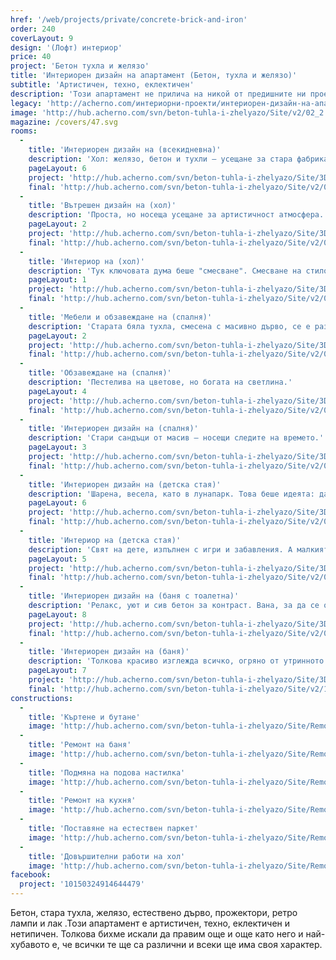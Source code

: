 ```yaml
---
href: '/web/projects/private/concrete-brick-and-iron'
order: 240
coverLayout: 9
design: '(Лофт) интериор'
price: 40
project: 'Бетон тухла и желязо'
title: 'Интериорен дизайн на апартамент (Бетон, тухла и желязо)'
subtitle: 'Артистичен, техно, еклектичен'
description: 'Този апартамент не прилича на никой от предишните ни проекти. Клиентите ни поискаха нестандартно и екстравагантно обзавеждане за новия си дом и ние сътворихме една приказка от декоративни тухли и желязо.'
legacy: 'http://acherno.com/интериорни-проекти/интериорен-дизайн-на-апартаменти/бетон-тухла-и-желязо/интериорен-дизайн.html'
image: 'http://hub.acherno.com/svn/beton-tuhla-i-zhelyazo/Site/v2/02_2.jpg'
magazine: /covers/47.svg
rooms:
  -
    title: 'Интериорен дизайн на (всекидневна)'
    description: 'Хол: желязо, бетон и тухли – усещане за стара фабрика, превърната в жилище. Груба и едновременно носеща чувство за свобода.'
    pageLayout: 6
    project: 'http://hub.acherno.com/svn/beton-tuhla-i-zhelyazo/Site/3D/01-h_f.jpg'
    final: 'http://hub.acherno.com/svn/beton-tuhla-i-zhelyazo/Site/v2/01_10.jpg'
  -
    title: 'Вътрешен дизайн на (хол)'
    description: 'Проста, но носеща усещане за артистичност атмосфера. Студени материали, превърнати в мек фон за ярки цветове.'
    pageLayout: 2
    project: 'http://hub.acherno.com/svn/beton-tuhla-i-zhelyazo/Site/3D/02-h_f.jpg'
    final: 'http://hub.acherno.com/svn/beton-tuhla-i-zhelyazo/Site/v2/02_2.jpg'
  -
    title: 'Интериор на (хол)'
    description: 'Тук ключовата дума беше "смесване". Смесване на стилове, смесване на материали, смесване на цветове, смесване на усещания.'
    pageLayout: 1
    project: 'http://hub.acherno.com/svn/beton-tuhla-i-zhelyazo/Site/3D/03-h_f.jpg'
    final: 'http://hub.acherno.com/svn/beton-tuhla-i-zhelyazo/Site/v2/03_7.jpg'
  -
    title: 'Мебели и обзавеждане на (спалня)'
    description: 'Старата бяла тухла, смесена с масивно дърво, се е разположила удобно зад голямото легло в спалнята.'
    pageLayout: 2
    project: 'http://hub.acherno.com/svn/beton-tuhla-i-zhelyazo/Site/3D/04-s_f.jpg'
    final: 'http://hub.acherno.com/svn/beton-tuhla-i-zhelyazo/Site/v2/04_12.jpg'
  -
    title: 'Обзавеждане на (спалня)'
    description: 'Пестелива на цветове, но богата на светлина.'
    pageLayout: 4
    project: 'http://hub.acherno.com/svn/beton-tuhla-i-zhelyazo/Site/3D/05-s_f.jpg'
    final: 'http://hub.acherno.com/svn/beton-tuhla-i-zhelyazo/Site/v2/05_16.jpg'
  -
    title: 'Интериорен дизайн на (спалня)'
    description: 'Стари сандъци от масив – носещи следите на времето.'
    pageLayout: 3
    project: 'http://hub.acherno.com/svn/beton-tuhla-i-zhelyazo/Site/3D/06-s_f.jpg'
    final: 'http://hub.acherno.com/svn/beton-tuhla-i-zhelyazo/Site/v2/06_14.jpg'
  -
    title: 'Интериорен дизайн на (детска стая)'
    description: 'Шарена, весела, като в лунапарк. Това беше идеята: да е забавна и цветна, различна от целия сив свят в апартамента'
    pageLayout: 6
    project: 'http://hub.acherno.com/svn/beton-tuhla-i-zhelyazo/Site/3D/07-d_f.jpg'
    final: 'http://hub.acherno.com/svn/beton-tuhla-i-zhelyazo/Site/v2/07_22.jpg'
  -
    title: 'Интериор на (детска стая)'
    description: 'Свят на дете, изпълнен с игри и забавления. А малкият господин много си я харесва и когато някой му е симпатичен, го кани да си играят в този шарен свят.'
    pageLayout: 5
    project: 'http://hub.acherno.com/svn/beton-tuhla-i-zhelyazo/Site/3D/08-d_f.jpg'
    final: 'http://hub.acherno.com/svn/beton-tuhla-i-zhelyazo/Site/v2/08_23.jpg'
  -
    title: 'Интериорен дизайн на (баня с тоалетна)'
    description: 'Релакс, уют и сив бетон за контраст. Вана, за да се отпуснеш след дългия ден, или бърз душ рано сутрин - помислено е и за двете. Успяхме да осигурим и естествена светлина в банята.'
    pageLayout: 8
    project: 'http://hub.acherno.com/svn/beton-tuhla-i-zhelyazo/Site/3D/09-b_f.jpg'
    final: 'http://hub.acherno.com/svn/beton-tuhla-i-zhelyazo/Site/v2/09_19.jpg'
  -
    title: 'Интериорен дизайн на (баня)'
    description: 'Толкова красиво изглежда всичко, огряно от утринното слънце. Така желан е моментът, когато се отпускаш във ваната и хвърляш по един поглед върху зелените корони на дърветата отсреща. '
    pageLayout: 7
    project: 'http://hub.acherno.com/svn/beton-tuhla-i-zhelyazo/Site/3D/10-b_f.jpg'
    final: 'http://hub.acherno.com/svn/beton-tuhla-i-zhelyazo/Site/v2/10_20.jpg'
constructions:
  - 
    title: 'Къртене и бутане'
    image: 'http://hub.acherno.com/svn/beton-tuhla-i-zhelyazo/Site/Remonti/IMG_0493.JPG'
  - 
    title: 'Ремонт на баня'
    image: 'http://hub.acherno.com/svn/beton-tuhla-i-zhelyazo/Site/Remonti/IMG_4871.JPG'
  - 
    title: 'Подмяна на подова настилка'
    image: 'http://hub.acherno.com/svn/beton-tuhla-i-zhelyazo/Site/Remonti/IMG_4870.JPG'
  - 
    title: 'Ремонт на кухня'
    image: 'http://hub.acherno.com/svn/beton-tuhla-i-zhelyazo/Site/Remonti/IMG_4875.JPG'
  - 
    title: 'Поставяне на естествен паркет'
    image: 'http://hub.acherno.com/svn/beton-tuhla-i-zhelyazo/Site/Remonti/IMG_4888.JPG'
  - 
    title: 'Довършителни работи на хол'
    image: 'http://hub.acherno.com/svn/beton-tuhla-i-zhelyazo/Site/Remonti/IMG_4876.JPG'
facebook:
  project: '10150324914644479'
---
```

Бетон, стара тухла, желязо, естествено дърво, прожектори, ретро лампи и лак .Този апартамент е артистичен, техно, еклектичен и нетипичен. Толкова бихме искали да правим още и още като него и най-хубавото е, че всички те ще са различни и всеки ще има своя характер. 
